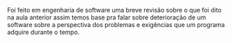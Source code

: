 Foi feito em engenharia de software uma breve revisão sobre o que foi dito na aula anterior assim temos base pra falar sobre deterioração de um software sobre a perspectiva dos problemas e exigências que um programa adquire durante o tempo. 


